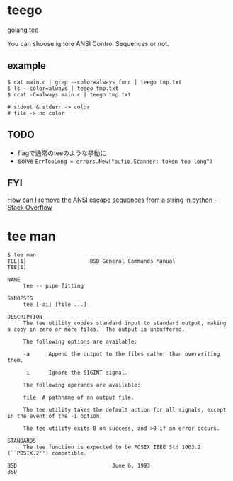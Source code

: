# teego

golang tee

You can shoose ignore ANSI Control Sequences or not.

## example
```
$ cat main.c | grep --color=always func | teego tmp.txt
$ ls --color=always | teego tmp.txt
$ ccat -C=always main.c | teego tmp.txt

# stdout & stderr -> color
# file -> no color
```

## TODO
* flagで通常のteeのような挙動に
* solve `ErrTooLong = errors.New("bufio.Scanner: token too long")`

## FYI
[How can I remove the ANSI escape sequences from a string in python - Stack Overflow]( http://stackoverflow.com/questions/14693701/how-can-i-remove-the-ansi-escape-sequences-from-a-string-in-python )

# tee man
```
$ tee man
TEE(1)                    BSD General Commands Manual                   TEE(1)

NAME
     tee -- pipe fitting

SYNOPSIS
     tee [-ai] [file ...]

DESCRIPTION
     The tee utility copies standard input to standard output, making a copy in zero or more files.  The output is unbuffered.

     The following options are available:

     -a      Append the output to the files rather than overwriting them.

     -i      Ignore the SIGINT signal.

     The following operands are available:

     file  A pathname of an output file.

     The tee utility takes the default action for all signals, except in the event of the -i option.

     The tee utility exits 0 on success, and >0 if an error occurs.

STANDARDS
     The tee function is expected to be POSIX IEEE Std 1003.2 (``POSIX.2'') compatible.

BSD                              June 6, 1993                              BSD
```

